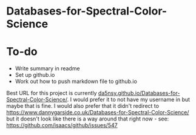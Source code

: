 # Databases-for-Spectral-Color-Science

# To-do

- Write summary in readme
- Set up github.io
- Work out how to push markdown file to github.io

Best URL for this project is currently [da5nsy.github.io/Databases-for-Spectral-Color-Science/](da5nsy.github.io/Databases-for-Spectral-Color-Science/).
I would prefer it to not have my username in but maybe that is fine.
I would also prefer that it didn't redirect to https://www.dannygarside.co.uk/Databases-for-Spectral-Color-Science/ but it doesn't look like there is a way around that right now - see: https://github.com/isaacs/github/issues/547
